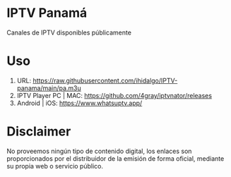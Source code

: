 # IPTV Panamá
Canales de IPTV disponibles públicamente

# Uso
1. URL: https://raw.githubusercontent.com/ihidalgo/IPTV-panama/main/pa.m3u
2. IPTV Player PC | MAC: https://github.com/4gray/iptvnator/releases
3. Android | iOS: https://www.whatsuptv.app/

# Disclaimer
No proveemos ningún tipo de contenido digital, los enlaces son proporcionados por el distribuidor de la emisión de forma oficial, mediante su propia web o servicio público.